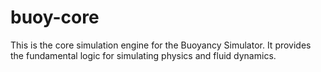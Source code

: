 # buoy-core

This is the core simulation engine for the Buoyancy Simulator.
It provides the fundamental logic for simulating physics and fluid dynamics.
